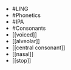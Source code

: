 - #LING
- #Phonetics
- #IPA
- #Consonants
- [[voiced]]
- [[alveolar]]
- [[central consonant]]
- [[nasal]]
- [[stop]]